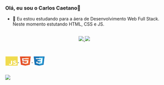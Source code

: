 ### Olá, eu sou o Carlos Caetano👋

- 🌱 Eu estou estudando para a áera de Desenvolvimento Web Full Stack. Neste momento estutando HTML, CSS e JS.

##

<div align="center">
  <a href="https://github.com/carloscaetano-dev">
  <img height="180em" src="https://github-readme-stats.vercel.app/api?username=carloscaetano-     dev&show_icons=true&theme=dark&include_all_commits=true&count_private=true"/>
  <img height="180em" src="https://github-readme-stats.vercel.app/api/top-langs/?username=carloscaetano-dev&layout=compact&langs_count=7&theme=dark"/>
</div>
  
  ##
  
 <div style="display: inline_block"><br>
  <img align="center" alt="Rafa-Js" height="30" width="40" src="https://raw.githubusercontent.com/devicons/devicon/master/icons/javascript/javascript-plain.svg">
  <img align="center" alt="Rafa-HTML" height="30" width="40" src="https://raw.githubusercontent.com/devicons/devicon/master/icons/html5/html5-original.svg">
  <img align="center" alt="Rafa-CSS" height="30" width="40" src="https://raw.githubusercontent.com/devicons/devicon/master/icons/css3/css3-original.svg">
</div>
  
  ##
  
  <div> 
   <a href="https://www.linkedin.com/in/carlos-caetano-678a5022b" target="_blank"><img src="https://img.shields.io/badge/-LinkedIn-%230077B5?style=for-the-badge&logo=linkedin&logoColor=white" target="_blank"></a>  
</div>
